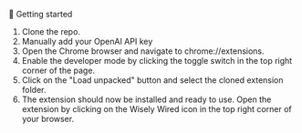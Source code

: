 🚀 Getting started

1) Clone the repo.
2) Manually add your OpenAI API key
3) Open the Chrome browser and navigate to chrome://extensions.
4) Enable the developer mode by clicking the toggle switch in the top right corner of the page.
5) Click on the "Load unpacked" button and select the cloned extension folder.
6) The extension should now be installed and ready to use. Open the extension by clicking on the Wisely Wired icon in the top right corner of your browser.
